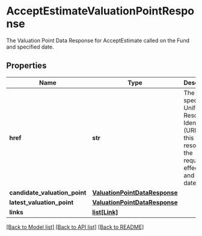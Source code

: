 # AcceptEstimateValuationPointResponse

The Valuation Point Data Response for AcceptEstimate called on the Fund and specified date.

## Properties
Name | Type | Description | Notes
------------ | ------------- | ------------- | -------------
**href** | **str** | The specific Uniform Resource Identifier (URI) for this resource at the requested effective and asAt datetime. | [optional] 
**candidate_valuation_point** | [**ValuationPointDataResponse**](ValuationPointDataResponse.md) |  | 
**latest_valuation_point** | [**ValuationPointDataResponse**](ValuationPointDataResponse.md) |  | [optional] 
**links** | [**list[Link]**](Link.md) |  | [optional] 

[[Back to Model list]](../README.md#documentation-for-models) [[Back to API list]](../README.md#documentation-for-api-endpoints) [[Back to README]](../README.md)


